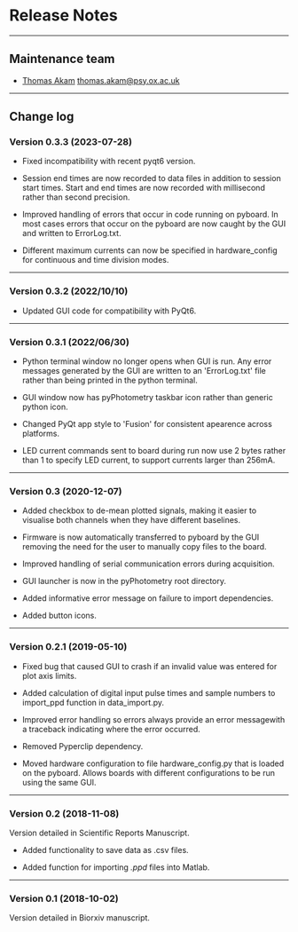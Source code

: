 # Release Notes

---

## Maintenance team

* [Thomas Akam](https://github.com/ThomasAkam) thomas.akam@psy.ox.ac.uk

--- 

## Change log

### Version 0.3.3 (2023-07-28)

- Fixed incompatibility with recent pyqt6 version.

- Session end times are now recorded to data files in addition to session start times.  Start and end times are now recorded with millisecond rather than second precision.

- Improved handling of errors that occur in code running on pyboard.  In most cases errors that occur on the pyboard are now caught by the GUI and written to ErrorLog.txt.

- Different maximum currents can now be specified in hardware_config for continuous and time division modes.

---

### Version 0.3.2 (2022/10/10)

- Updated GUI code for compatibility with PyQt6.

---

### Version 0.3.1 (2022/06/30)

- Python terminal window no longer opens when GUI is run. Any error messages generated by the GUI are written to an 'ErrorLog.txt' file rather than being printed in the python terminal.

- GUI window now has pyPhotometry taskbar icon rather than generic python icon.

- Changed PyQt app style to 'Fusion' for consistent apearence across platforms.

- LED current commands sent to board during run now use 2 bytes rather than 1 to specify LED current, to support currents larger than 256mA.

---

### Version 0.3 (2020-12-07)

- Added checkbox to de-mean plotted signals, making it easier to visualise both channels when they have different baselines.

- Firmware is now automatically transferred to pyboard by the GUI removing the need for the user to manually copy files to the board.

- Improved handling of serial communication errors during acquisition.

- GUI launcher is now in the pyPhotometry root directory.

- Added informative error message on failure to import dependencies.

- Added button icons.

--- 

### Version 0.2.1 (2019-05-10)

- Fixed bug that caused GUI to crash if an invalid value was entered for plot axis limits.

- Added calculation of digital input pulse times and sample numbers to import_ppd function in data_import.py.

- Improved error handling so errors always provide an error messagewith a traceback indicating where the error occurred.

- Removed Pyperclip dependency.

- Moved hardware configuration to file hardware_config.py that is loaded on the pyboard.  Allows boards with different configurations to be run using the same GUI.

---

### Version 0.2 (2018-11-08)

Version detailed in Scientific Reports Manuscript.

- Added functionality to save data as .csv files.

- Added function for importing *.ppd* files into Matlab.

--- 

### Version 0.1 (2018-10-02)

Version detailed in Biorxiv manuscript.